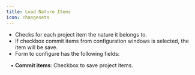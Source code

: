 ```yaml
---
title: Load Nature Items
icon: changesets
---
```

* Checks for each project item the nature it belongs to. 
* If checkbox commit items from configuration windows is selected, the item will be save. 
* Form to configure has the following fields: <br />

&nbsp; &nbsp;• **Commit items**: Checkbox to save project items.
